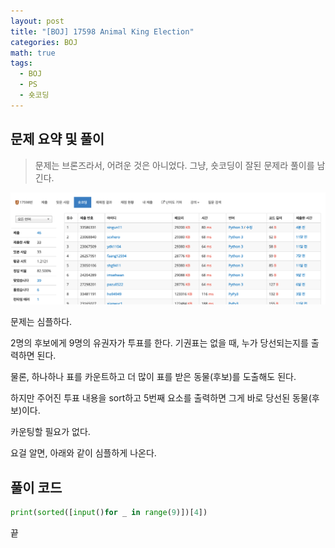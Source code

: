 ```yaml
---
layout: post
title: "[BOJ] 17598 Animal King Election"
categories: BOJ
math: true
tags:
  - BOJ
  - PS
  - 숏코딩
---
```


## 문제 요약 및 풀이

> 문제는 브론즈라서, 어려운 것은 아니었다. 그냥, 숏코딩이 잘된 문제라 풀이를 남긴다.

![](/assets/img/posts/boj-17598-short-coding.png)

문제는 심플하다.

2명의 후보에게 9명의 유권자가 투표를 한다. 기권표는 없을 때, 누가 당선되는지를 출력하면 된다.

물론, 하나하나 표를 카운트하고 더 많이 표를 받은 동물(후보)를 도출해도 된다.

하지만 주어진 투표 내용을 sort하고 5번째 요소를 출력하면 그게 바로 당선된 동물(후보)이다.

카운팅할 필요가 없다.

요걸 알면, 아래와 같이 심플하게 나온다.

## 풀이 코드

```python
print(sorted([input()for _ in range(9)])[4])
```

끝
